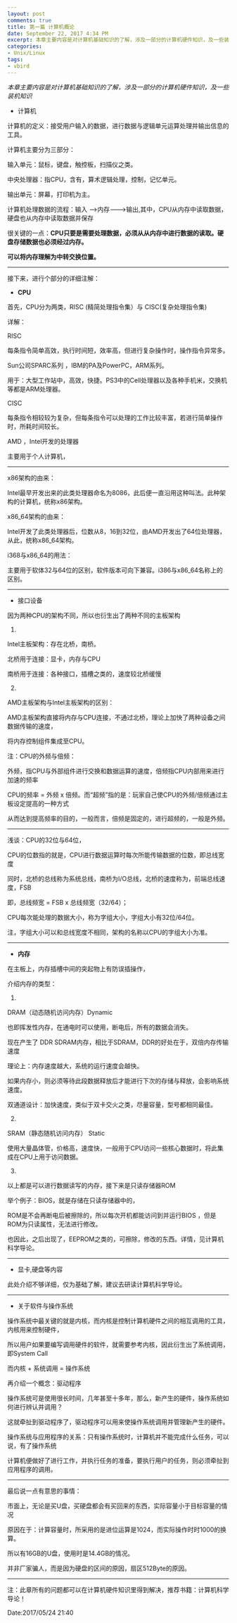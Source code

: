 ```yaml
---
layout: post
comments: true
title: 第一篇 计算机概论
date: September 22, 2017 4:34 PM
excerpt: 本章主要内容是对计算机基础知识的了解，涉及一部分的计算机硬件知识，及一些装机知识
categories:
- Unix/Linux
tags:
- vbird
---
```


*本章主要内容是对计算机基础知识的了解，涉及一部分的计算机硬件知识，及一些装机知识*

- 计算机

计算机的定义：接受用户输入的数据，进行数据与逻辑单元运算处理并输出信息的工具。

计算机主要分为三部分：

输入单元：鼠标，键盘，触控板，扫描仪之类。

中央处理器：指CPU，含有，算术逻辑处理，控制，记忆单元。

输出单元：屏幕，打印机为主。

计算机处理数据的流程：输入 ——>内存———>输出,其中，CPU从内存中读取数据，硬盘也从内存中读取数据并保存

很关键的一点：**CPU只要是需要处理数据，必须从从内存中进行数据的读取。硬盘存储数据也必须经过内存。**

**可以将内存理解为中转交换位置。**

---
接下来，进行个部分的详细注解：

- **CPU**

首先，CPU分为两类，RISC (精简处理指令集）与 CISC(复杂处理指令集)

详解：

RISC 

每条指令简单高效，执行时间短，效率高，但进行复杂操作时，操作指令异常多。

Sun公司SPARC系列 ，IBM的PA及PowerPC，ARM系列。

用于：大型工作站中，高效，快捷。PS3中的Cell处理器以及各种手机米，交换机等都是ARM处理器。

CISC 

每条指令相较较为复杂，但每条指令可以处理的工作比较丰富，若进行简单操作时，所耗时间较长。

AMD ，Intel开发的处理器

主要用于个人计算机，

---
x86架构的由来：

Intel最早开发出来的此类处理器命名为8086，此后便一直沿用这种叫法。此种架构的计算机，统称x86架构。

x86_64架构的由来：

Intel开发了此类处理器后，位数从8，16到32位，由AMD开发出了64位处理器，从此，统称x86_64架构。

i368与x86_64的用法：

主要用于软体32与64位的区别，软件版本可向下兼容。i386与x86_64名称上的区别。

---
- 接口设备

因为两种CPU的架构不同，所以也衍生出了两种不同的主板架构

1.

Intel主板架构：存在北桥，南桥。

北桥用于连接：显卡，内存与CPU

南桥用于连接：各种接口，插槽之类的，速度较北桥缓慢

2.

AMD主板架构与Intel主板架构的区别：

AMD主板架构直接将内存与CPU连接，不通过北桥，理论上加快了两种设备之间数据传输的速度，

将内存控制组件集成至CPU。

注：CPU的外频与倍频：  

外频，指CPU与外部组件进行交换和数据运算的速度，倍频指CPU内部用来进行加速的频率

CPU的频率 = 外频 x 倍频。而“超频”指的是：玩家自己使CPU的外频/倍频通过主板设定提高的一种方式

从而达到提高频率的目的，一般而言，倍频是固定的，进行超频的，一般是外频。

---
浅谈：CPU的32位与64位，

CPU的位数指的就是，CPU进行数据运算时每次所能传输数据的位数，即总线宽度

同时，北桥的总线称为系统总线，南桥为I/O总线，北桥的速度称为，前端总线速度，FSB

即，总线频宽 = FSB x 总线频宽（32/64）；

CPU每次能处理的数据大小，称为字组大小，字组大小有32位/64位。

注，字组大小可以和总线宽度不相同，架构的名称以CPU的字组大小为准。

---
- **内存**

在主板上，内存插槽中间的突起物上有防误插操作，

介绍内存的类型：

1.

DRAM（动态随机访问内存）Dynamic

也即挥发性内存，在通电时可以使用，断电后，所有的数据会消失。

现在产生了 DDR SDRAM内存，相比于SDRAM，DDR的好处在于，双倍内存传输速度

理论上：内存速度越大，系统的运行速度会越快。

如果内存小，则必须等待此段数据释放后才能进行下次的存储与释放，会影响系统速度。

双通道设计：加快速度，类似于双卡交火之类，尽量容量，型号都相同最佳。

2.

SRAM（静态随机访问内存） Static

使用大量晶体管，价格高，速度快，一般用于CPU访问一些核心数据时，将此集成在CPU上用于访问数据。

3.

以上都是可以进行数据读写的内存，接下来是只读存储器ROM

举个例子：BIOS，就是存储在只读存储器中的，

ROM是不会再断电后被擦除的，所以每次开机都能访问到并运行BIOS ，但是ROM为只读属性，无法进行修改。

也因此，之后出现了，EEPROM之类的，可擦除，修改的东西。详情，见计算机科学导论。

---
- 显卡,硬盘等内容

此处介绍不够详细，仅为基础了解，建议去研读计算机科学导论。

---
- 关于软件与操作系统

操作系统中最关键的就是内核，而内核是控制计算机硬件之间的相互调用的工具，内核用来控制硬件，

所以用户如果要编写调用硬件的软件，就需要参考内核，因此衍生出了系统调用，即System Call 

而内核 + 系统调用 = 操作系统

再介绍一个概念：驱动程序

操作系统可是使用很长时间，几年甚至十多年，那么，新产生的硬件，操作系统如何进行辨认并调用？

这就牵扯到驱动程序了，驱动程序可以用来使操作系统调用并管理新产生的硬件。

操作系统与应用程序的关系：只有操作系统时，计算机并不能完成什么任务，可以说，有了操作系统

计算机便做好了进行工作，并执行任务的准备，要执行用户的任务，则必须牵扯到应用程序的调用。

---
最后说一点有意思的事情：

市面上，无论是买U盘，买硬盘都会有买回来的东西，实际容量小于目标容量的情况

原因在于：计算容量时，所采用的是进位运算是1024，而实际操作时时1000的换算。

所以有16GB的U盘，使用时是14.4GB的情况。

并非厂家骗人，而是因为硬盘的区间的原因，扇区512Byte的原因。

---
注：此章所有的问题都可以在计算机硬件知识里得到解决，推荐书籍：计算机科学导论！


Date:2017/05/24 21:40
